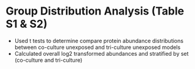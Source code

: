 # Group Distribution Analysis (Table S1 & S2)

- Used t tests to determine compare protein abundance distributions between co-culture unexposed and tri-culture unexposed models 
- Calculated overall log2 transformed abundances and stratified by set (co-culture and tri-culture)
